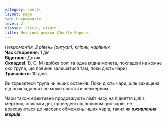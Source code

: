 ```yaml
---
category: spells
layout: page
tag: Некромантія
level: 2
classes: cleric, wizard
title: Нетлінні рештки [Gentle Repose]
---
```


_Некромантія, 2 рівень (ритуал); клірик, чарівник_    
**Час створення:** 1 дія    
**Відстань:** Дотик    
**Складові:** В, С, М (дрібка солі та одна мідна монета, покладені на кожне око трупа, що повинні залишатися там, поки діють чари)    
**Тривалість:** 10 днів    

Ви торкаєтеся трупа чи інших останків. Поки діють чари, ціль захищена від розкладання і не може повстати невмерлим.    

Чари також ефективно продовжують ліміт часу на підняття цілі з мертвих, оскільки дні, проведені під впливом цих чарів, не враховуються до часових обмежень інших чарів, таких як **_оживлення мерців_**. 
